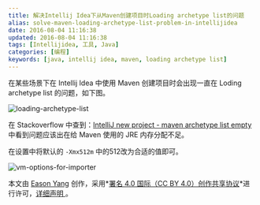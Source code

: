 ```yaml
---
title: 解决Intellij Idea下从Maven创建项目时Loading archetype list的问题
alias: solve-maven-loading-archetype-list-problem-in-intellijidea
date: 2016-08-04 11:16:38
updated: 2016-08-04 11:16:38
tags: [Intellijidea, 工具, Java]
categories: [编程]
keywords: [java, intellij idea, maven, loading archetype list]
---
```


在某些场景下在 Intellij Idea 中使用 Maven 创建项目时会出现一直在 Loding archetype list 的问题，如下图。<!--more-->

![loading-archetype-list](https://gmiimg.com/393934433978ebb24b1a42dbf28652c9.png)

在 Stackoverflow 中查到：[IntelliJ new project - maven archetype list empty](https://stackoverflow.com/questions/27893134/intellij-new-project-maven-archetype-list-empty) 中看到问题应该出在给 Maven 使用的 JRE 内存分配不足。

在设置中将默认的 `-Xmx512m` 中的512改为合适的值即可。

![vm-options-for-importer](https://gmiimg.com/396a2d7a71373d892a2137f2a884e68e.png)

本文由 [Eason Yang](https://easonyang.com) 创作，采用*[署名 4.0 国际（CC BY 4.0）创作共享协议](http://creativecommons.org/licenses/by/4.0/deed.zh)*进行许可，[详细声明 ](https://easonyang.com/about/)。